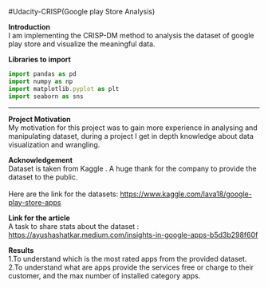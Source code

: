 #Udacity-CRISP(Google play Store Analysis)

**Introduction** <br/>
I am implementing the CRISP-DM method to analysis the dataset of google play store and visualize the meaningful data.

**Libraries to import**
```javascript
import pandas as pd
import numpy as np
import matplotlib.pyplot as plt
import seaborn as sns
```
---
**Project Motivation** <br/>
My motivation for this project was to gain more experience in analysing and manipulating dataset, during a project I get in depth knowledge about data visualization and wrangling.

**Acknowledgement** <br/>
Dataset is taken from Kaggle . A huge thank for the company to provide the dataset to the public.<br/><br/> Here are the link for the datasets: https://www.kaggle.com/lava18/google-play-store-apps

**Link for the article** <br/>
A task to share stats about the dataset : https://ayushashatkar.medium.com/insights-in-google-apps-b5d3b298f60f

**Results**<br/>
1.To understand which is the most rated apps from the provided dataset. <br/>
2.To understand what are apps provide the services free or charge to their customer, and the max number of installed category apps.<br/>
